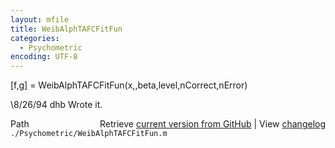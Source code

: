 ```yaml
---
layout: mfile
title: WeibAlphTAFCFitFun
categories:
  - Psychometric
encoding: UTF-8
---
```


[f,g] = WeibAlphTAFCFitFun(x,,beta,level,nCorrect,nError)

\8/26/94     dhb     Wrote it.


<div class="code_header" style="text-align:right;">
  <span style="float:left;">Path&nbsp;&nbsp;</span> <span class="counter">Retrieve <a href=
  "https://raw.github.com/Psychtoolbox-3/Psychtoolbox-3/beta/./Psychometric/WeibAlphTAFCFitFun.m">current version from GitHub</a> | View <a href=
  "https://github.com/Psychtoolbox-3/Psychtoolbox-3/commits/beta/./Psychometric/WeibAlphTAFCFitFun.m">changelog</a></span>
</div>
<div class="code">
  <code>./Psychometric/WeibAlphTAFCFitFun.m</code>
</div>
